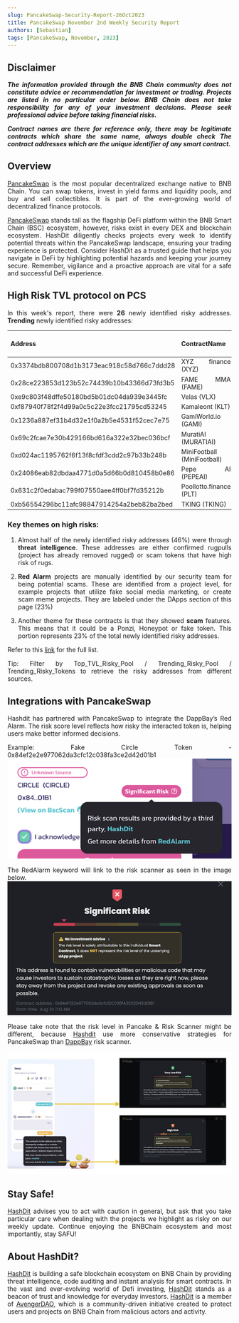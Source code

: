 ```yaml
---
slug: PancakeSwap-Security-Report-26Oct2023
title: PancakeSwap November 2nd Weekly Security Report
authors: [Sebastian]
tags: [PancakeSwap, November, 2023]
---
```

<div align="justify">

## Disclaimer 


***The information provided through the BNB Chain community does not constitute advice or recommendation for investment or trading. Projects are listed in no particular order below. BNB Chain does not take responsibility for any of your investment decisions. Please seek professional advice before taking financial risks.***

***Contract names are there for reference only, there may be legitimate contracts which share the same name, always double check The contract addresses which are the unique identifier of any smart contract.***

## Overview
[PancakeSwap](https://pancakeswap.finance/) is the most popular decentralized exchange native to BNB Chain. You can swap tokens, invest in yield farms and liquidity pools, and buy and sell collectibles. It is part of the ever-growing world of decentralized finance protocols. 

[PancakeSwap](https://pancakeswap.finance/) stands tall as the flagship DeFi platform within the BNB Smart Chain (BSC) ecosystem, however, risks exist in every DEX and blockchain ecosystem. HashDit diligently checks projects every week to identify potential threats within the PancakeSwap landscape, ensuring your trading experience is protected. Consider HashDit as a trusted guide that helps you navigate in DeFi by highlighting potential hazards and keeping your journey secure. Remember, vigilance and a proactive approach are vital for a safe and successful DeFi experience.

## High Risk TVL protocol on PCS

In this week's report, there were **26** newly identified risky addresses.
**Trending** newly identified risky addresses: 

| Address      | 	ContractName |	Weekly Active Transactions |
| ----------- | 	----------- |	----------- |
|0x3374bdb800708d1b3173eac918c58d766c7ddd28|	XYZ finance (XYZ)|	598|
|0x28ce223853d123b52c74439b10b43366d73fd3b5|	FAME MMA (FAME)|	353|
|0xe9c803f48dffe50180bd5b01dc04da939e3445fc|	Velas (VLX)|	269|
|0xf87940f78f2f4d99a0c5c22e3fcc21795cd53245|	Kamaleont (KLT)|	225|
|0x1236a887ef31b4d32e1f0a2b5e4531f52cec7e75|	GamiWorld.io (GAMI)|	117|
|0x69c2fcae7e30b429166bd616a322e32bec036bcf|	MuratiAI (MURATIAI)|	91|
|0xd024ac1195762f6f13f8cfdf3cdd2c97b33b248b|	MiniFootball (MiniFootball)|	85|
|0x24086eab82dbdaa4771d0a5d66b0d810458b0e86|	Pepe AI (PEPEAI)|	82|
|0x631c2f0edabac799f07550aee4ff0bf7fd35212b|	Poollotto.finance (PLT)|	68|
|0xb56554296bc11afc98847914254a2beb82ba2bed|	TKING (TKING)|	48|

### Key themes on high risks:

1. Almost half of the newly identified risky addresses (46%) were through **threat intelligence**. These addresses are either confirmed rugpulls (project has already removed rugged) or scam tokens that have high risk of rugs. 

2. **Red Alarm** projects are manually identified by our security team for being potential scams. These are identified from a project level, for example projects that utilize fake social media marketing, or create scam meme projects. They are labeled under the DApps section of this page (23%)

3. Another theme for these contracts is that they showed **scam** features. This means that it could be a Ponzi, Honeypot or fake token. This portion represents 23% of the total newly identified risky addresses.

Refer to this [link](https://github.com/hashdit/hashdit/blob/main/gitbook_source_code/data/11022023_most_popular_risky_address.csv) for the full list.

Tip: Filter by Top_TVL_Risky_Pool / Trending_Risky_Pool / Trending_Risky_Tokens to retrieve the risky addresses from different sources.

## Integrations with PancakeSwap
Hashdit has partnered with PancakeSwap to integrate the DappBay’s Red Alarm. The risk score level reflects how risky the interacted token is, helping users make better informed decisions.


Example: Fake Circle Token - 0x84ef2e2e977062da3cfc12c038fa3ce2d42d01b1
![IMG-1](../2023-08-31/1.png)

The RedAlarm keyword will link to the risk scanner as seen in the image below.
![IMG-2](../2023-08-31/2.png)

Please take note that the risk level in Pancake & Risk Scanner might be different, because [Hashdit](https://www.hashdit.io/en) use more conservative strategies for PancakeSwap than [DappBay](https://dappbay.bnbchain.org/) risk scanner.

![IMG-3](../2023-08-31/3.jpeg)

## Stay Safe!
[HashDit](https://www.hashdit.io/en) advises you to act with caution in general, but ask that you take particular care when dealing with the projects we highlight as risky on our weekly update. Continue enjoying the BNBChain ecosystem and most importantly, stay SAFU!

## About HashDit?
[HashDit](https://www.hashdit.io/en) is building a safe blockchain ecosystem on BNB Chain by providing threat intelligence, code auditing and instant analysis for smart contracts. In the vast and ever-evolving world of Defi investing, [HashDit](https://www.hashdit.io/en) stands as a beacon of trust and knowledge for everyday investors.  [HashDit](https://www.hashdit.io/en) is a member of [AvengerDAO](https://www.bnbchain.org/en/blog/introducing-avengerdao-the-security-initiative-protecting-users-from-malicious-actors/), which is a community-driven initiative created to protect users and projects on BNB Chain from malicious actors and activity.

</div>